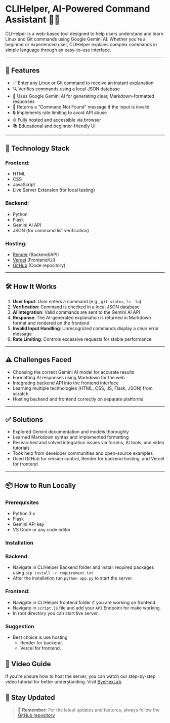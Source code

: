 # CLIHelper, AI-Powered Command Assistant 🔧🤖

CLIHelper is a web-based tool designed to help users understand and learn Linux and Git commands using Google Gemini AI. Whether you're a beginner or experienced user, CLIHelper explains complex commands in simple language through an easy-to-use interface.

---

## 🚀 Features

- ✅ Enter any Linux or Git command to receive an instant explanation
- 🔍 Verifies commands using a local JSON database
- 🤖 Uses Google Gemini AI for generating clear, Markdown-formatted responses
- 🧠 Returns a “Command Not Found” message if the input is invalid
- 🔒 Implements rate limiting to avoid API abuse
- 🌐 Fully hosted and accessible via browser
- 📚 Educational and beginner-friendly UI

---

## 🧰 Technology Stack

### Frontend:
- HTML
- CSS
- JavaScript
- Live Server Extension (for local testing)

### Backend:
- Python
- Flask
- Gemini AI API
- JSON (for command list verification)

### Hosting:
- [Render](https://render.com/) (Backend/API)
- [Vercel](https://vercel.app/) (Frontend/UI)
- [GitHub](https://github.com/) (Code repository)

---

## 🛠 How It Works

1. **User Input**: User enters a command (e.g., `git status`, `ls -la`)
2. **Verification**: Command is checked in a local JSON database
3. **AI Integration**: Valid commands are sent to the Gemini AI API
4. **Response**: The AI-generated explanation is returned in Markdown format and rendered on the frontend
5. **Invalid Input Handling**: Unrecognized commands display a clear error message
6. **Rate Limiting**: Controls excessive requests for stable performance

---

## ⚠️ Challenges Faced

- Choosing the correct Gemini AI model for accurate results
- Formatting AI responses using Markdown for the web
- Integrating backend API into the frontend interface
- Learning multiple technologies (HTML, CSS, JS, Flask, JSON) from scratch
- Hosting backend and frontend correctly on separate platforms

---

## ✅ Solutions

- Explored Gemini documentation and models thoroughly
- Learned Markdown syntax and implemented formatting
- Researched and solved integration issues via forums, AI tools, and video tutorials
- Took help from developer communities and open-source examples
- Used GitHub for version control, Render for backend hosting, and Vercel for frontend

---

## 📦 How to Run Locally

### Prerequisites
- Python 3.x
- Flask
- Gemini API key
- VS Code or any code editor

### Installation


### Backend:

- Navigate in CLIHelper Backend folder and install required packages using `pip install -r requirement.txt`
- After the installation run `python app.py` to start the server.

### Frontend:
- Navigate in CLIHelper frontend folder if you are working on frontend.
- Navigate in `script.js` file and add your `API` Endpoint for make working.
- In root directory you can start live server.

### Suggestion
- Best choice is use hosting
    -   Render for backend.
    -   Vercel for  frontend.

## 🎥 Video Guide
If you're unsure how to host the server, you can watch our step-by-step video tutorial for better understanding. Visit [ByeHexLab](https://www.youtube.com/@ByteHexLab).



## 📌 Stay Updated

> 🔄 **Remember:** For the latest updates and features, always follow the [GitHub repository](https://github.com/Hackresist/CLIHelper-Project)
